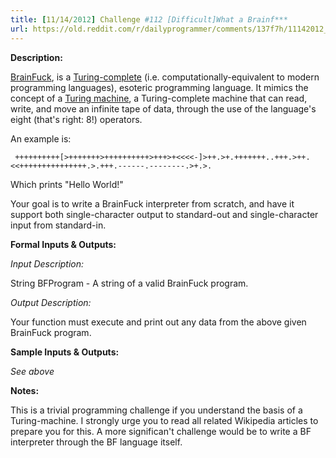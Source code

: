 ```yaml
---
title: [11/14/2012] Challenge #112 [Difficult]What a Brainf***
url: https://old.reddit.com/r/dailyprogrammer/comments/137f7h/11142012_challenge_112_difficultwhat_a_brainf/
---
```


**Description:**

[BrainFuck](http://en.wikipedia.org/wiki/Brainfuck), is a [Turing-complete](http://en.wikipedia.org/wiki/Turing_completeness) (i.e. computationally-equivalent to modern programming languages), esoteric programming language. It mimics the concept of a [Turing machine](http://en.wikipedia.org/wiki/Turing_machine), a Turing-complete machine that can read, write, and move an infinite tape of data, through the use of the language's eight (that's right: 8!) operators.

An example is:

     ++++++++++[>+++++++>++++++++++>+++>+<<<<-]>++.>+.+++++++..+++.>++.<<+++++++++++++++.>.+++.------.--------.>+.>.

Which prints "Hello World!"

Your goal is to write a BrainFuck interpreter from scratch, and have it support both single-character output to standard-out and single-character input from standard-in.

**Formal Inputs & Outputs:**

*Input Description:*

String BFProgram - A string of a valid BrainFuck program.

*Output Description:*

Your function must execute and print out any data from the above given BrainFuck program.

**Sample Inputs & Outputs:**

*See above*

**Notes:**

This is a trivial programming challenge if you understand the basis of a Turing-machine. I strongly urge you to read all related Wikipedia articles to prepare you for this. A more significan't challenge would be to write a BF interpreter through the BF language itself.